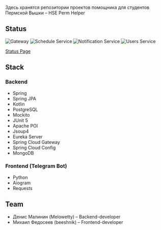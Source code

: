 Здесь хранятся репозитории проектов помощника для студентов Пермской Вышки – HSE Perm Helper
## Status
![Gateway](https://cronitor.io/badges/wMNCcO/production/YnyNUI2szM5_T89eWwDA6fHuRg8.svg) 
![Schedule Service](https://cronitor.io/badges/VhppBa/production/VqympuOF-FJ7ga0SGQ1sj_jJg6k.svg)
![Notification Service](https://cronitor.io/badges/ZrEGPR/production/90r9tPoo4TVTrZVcKrJu3g0c0Ug.svg)
![Users Service](https://cronitor.io/badges/9JWpLG/production/Va73Fs7bl7__WpkDdQhg-Jr6BGM.svg)

[Status Page](https://hse-perm-helper.cronitorstatus.com/)
## Stack
### Backend
- Spring
- Spring JPA
- Kotlin
- PostgreSQL
- Mockito
- JUnit 5
- Apache POI
- Jsoup4
- Eureka Server
- Spring Cloud Gateway
- Spring Cloud Config
- MongoDB
### Frontend (Telegram Bot)
- Python
- Aiogram
- Requests
## Team
- Денис Малинин (Melowetty) – Backend-developer
- Михаил Федосеев (beeshnik) – Frontend-developer

